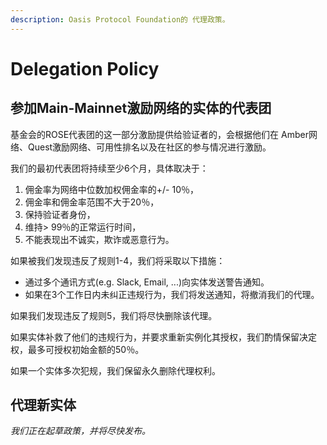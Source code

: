 ```yaml
---
description: Oasis Protocol Foundation的 代理政策。
---
```


# Delegation Policy

## 参加Main-Mainnet激励网络的实体的代表团

基金会的ROSE代表团的这一部分激励提供给验证者的，会根据他们在 Amber网络、Quest激励网络、可用性排名以及在社区的参与情况进行激励。

我们的最初代表团将持续至少6个月，具体取决于：

1. 佣金率为网络中位数加权佣金率的+/- 10％，
2. 佣金率和佣金率范围不大于20％，
3. 保持验证者身份，
4. 维持> 99％的正常运行时间，
5. 不能表现出不诚实，欺诈或恶意行为。

如果被我们发现违反了规则1-4，我们将采取以下措施：

* 通过多个通讯方式\(e.g. Slack, Email, ...\)向实体发送警告通知。
* 如果在3个工作日内未纠正违规行为，我们将发送通知，将撤消我们的代理。

如果我们发现违反了规则5，我们将尽快删除该代理。

如果实体补救了他们的违规行为，并要求重新实例化其授权，我们酌情保留决定权，最多可授权初始金额的50％。

如果一个实体多次犯规，我们保留永久删除代理权利。

## 代理新实体

_我们正在起草政策，并将尽快发布。_

